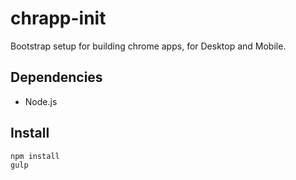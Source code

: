 # chrapp-init
Bootstrap setup for building chrome apps, for Desktop and Mobile.

## Dependencies
* Node.js

## Install

```
npm install
gulp
```
